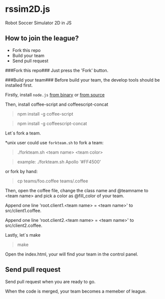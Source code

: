 rssim2D.js
===========

Robot Soccer Simulator 2D in JS


How to join the league?
----------------------

* Fork this repo
* Build your team
* Send pull request

###Fork this repo###
Just press the 'Fork' button.

###Build your team###
Before build your team, the develop tools should be installed first.

Firstly, install `node.js` [from binary](https://github.com/joyent/node/wiki/Installing-Node.js-via-package-manager) or
[from source](https://github.com/joyent/node/wiki/Installation)

Then, install coffee-script and coffeescript-concat
> npm install -g coffee-script

> npm install -g coffeescript-concat

Let`s fork a team.

*unix user could use `forkteam.sh` to fork a team:

> ./forkteam.sh \<team name\> \<team color\>

>  example:  ./forkteam.sh Apollo '#FF4500'

or fork by hand:

> cp teams/foo.coffee teams/<your team name>.coffee

Then, open the coffee file, change the class name and @teamname to \<team name\> and pick a color as @fill_color 
of your team.

Append one line 'root.client1.\<team name\> = \<team name\>' to src/client1.coffee. 

Append one line 'root.client2.\<team name\> = \<team name\>' to src/client2.coffee.


Lastly, let`s make
> make

Open the index.html, your will find your team in the control panel.

## Send pull request ##

Send pull request when you are ready to go.

When the code is merged, your team becomes a memeber of league.



